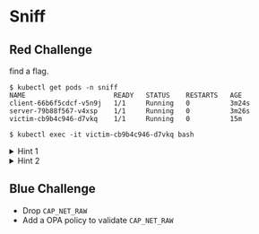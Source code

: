 # Sniff

## Red Challenge

find a flag.

```shell
$ kubectl get pods -n sniff
NAME                      READY   STATUS    RESTARTS   AGE
client-66b6f5cdcf-v5n9j   1/1     Running   0          3m24s
server-79b88f567-v4xsp    1/1     Running   0          3m26s
victim-cb9b4c946-d7vkq    1/1     Running   0          15m

$ kubectl exec -it victim-cb9b4c946-d7vkq bash
```

<details>
<summary>Hint 1</summary>
Client から Server に HTTP リクエストが送られているので盗聴しよう
</details>

<details>
<summary>Hint 2</summary>
DNS Spoofing
</details>

## Blue Challenge

* Drop `CAP_NET_RAW`
* Add a OPA policy to validate `CAP_NET_RAW`
